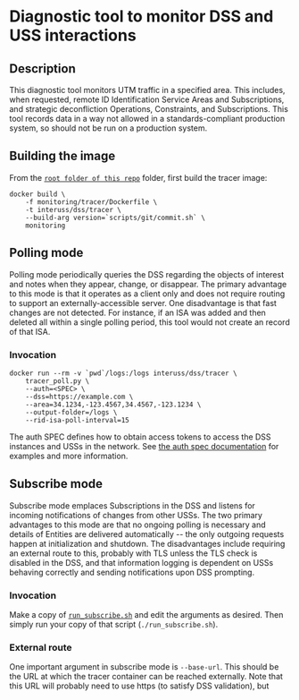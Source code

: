 # Diagnostic tool to monitor DSS and USS interactions

## Description
This diagnostic tool monitors UTM traffic in a specified area.  This includes,
when requested, remote ID Identification Service Areas and Subscriptions, and
strategic deconfliction Operations, Constraints, and Subscriptions.  This tool
records data in a way not allowed in a standards-compliant production system, so
should not be run on a production system.

## Building the image
From the [`root folder of this repo`](../..) folder, first build the tracer
image:

```shell script
docker build \
    -f monitoring/tracer/Dockerfile \
    -t interuss/dss/tracer \
    --build-arg version=`scripts/git/commit.sh` \
    monitoring
```

## Polling mode
Polling mode periodically queries the DSS regarding the objects of interest and
notes when they appear, change, or disappear.  The primary advantage to this
mode is that it operates as a client only and does not require routing to
support an externally-accessible server.  One disadvantage is that fast changes
are not detected.  For instance, if an ISA was added and then deleted all within
a single polling period, this tool would not create an record of that ISA.

### Invocation
```shell script
docker run --rm -v `pwd`/logs:/logs interuss/dss/tracer \
    tracer_poll.py \
    --auth=<SPEC> \
    --dss=https://example.com \
    --area=34.1234,-123.4567,34.4567,-123.1234 \
    --output-folder=/logs \
    --rid-isa-poll-interval=15
```

The auth SPEC defines how to obtain access tokens to access the DSS instances
and USSs in the network. See
[the auth spec documentation](../monitorlib/README.md#Auth_specs) for examples
and more information.

## Subscribe mode
Subscribe mode emplaces Subscriptions in the DSS and listens for incoming
notifications of changes from other USSs.  The two primary advantages to this
mode are that no ongoing polling is necessary and details of Entities are
delivered automatically -- the only outgoing requests happen at initialization
and shutdown.  The disadvantages include requiring an external route to this,
probably with TLS unless the TLS check is disabled in the DSS, and that
information logging is dependent on USSs behaving correctly and sending
notifications upon DSS prompting.

### Invocation
Make a copy of [`run_subscribe.sh`](run_subscribe.sh) and edit the arguments as
desired.  Then simply run your copy of that script (`./run_subscribe.sh`).

### External route
One important argument in subscribe mode is `--base-url`.  This should be the
URL at which the tracer container can be reached externally.  Note that this URL
will probably need to use https (to satisfy DSS validation), but 
